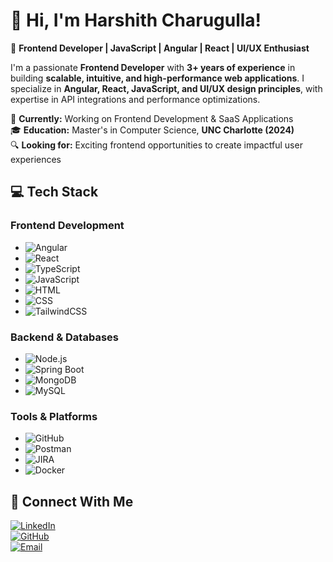 
# **👋 Hi, I'm Harshith Charugulla!**  
🚀 **Frontend Developer | JavaScript | Angular | React | UI/UX Enthusiast**  

I'm a passionate **Frontend Developer** with **3+ years of experience** in building **scalable, intuitive, and high-performance web applications**. I specialize in **Angular, React, JavaScript, and UI/UX design principles**, with expertise in API integrations and performance optimizations.  

📍 **Currently:** Working on Frontend Development & SaaS Applications  
🎓 **Education:** Master's in Computer Science, **UNC Charlotte (2024)**  
🔍 **Looking for:** Exciting frontend opportunities to create impactful user experiences  


## **💻 Tech Stack**
### **Frontend Development**
- ![Angular](https://img.shields.io/badge/Angular-DD0031?style=for-the-badge&logo=angular&logoColor=white)  
- ![React](https://img.shields.io/badge/React-20232A?style=for-the-badge&logo=react&logoColor=61DAFB)  
- ![TypeScript](https://img.shields.io/badge/TypeScript-3178C6?style=for-the-badge&logo=typescript&logoColor=white)  
- ![JavaScript](https://img.shields.io/badge/JavaScript-F7DF1E?style=for-the-badge&logo=javascript&logoColor=black)  
- ![HTML](https://img.shields.io/badge/HTML5-E34F26?style=for-the-badge&logo=html5&logoColor=white)  
- ![CSS](https://img.shields.io/badge/CSS3-1572B6?style=for-the-badge&logo=css3&logoColor=white)  
- ![TailwindCSS](https://img.shields.io/badge/TailwindCSS-06B6D4?style=for-the-badge&logo=tailwindcss&logoColor=white)  

### **Backend & Databases**
- ![Node.js](https://img.shields.io/badge/Node.js-339933?style=for-the-badge&logo=nodedotjs&logoColor=white)  
- ![Spring Boot](https://img.shields.io/badge/Spring%20Boot-6DB33F?style=for-the-badge&logo=springboot&logoColor=white)  
- ![MongoDB](https://img.shields.io/badge/MongoDB-47A248?style=for-the-badge&logo=mongodb&logoColor=white)  
- ![MySQL](https://img.shields.io/badge/MySQL-4479A1?style=for-the-badge&logo=mysql&logoColor=white)  

### **Tools & Platforms**
- ![GitHub](https://img.shields.io/badge/GitHub-181717?style=for-the-badge&logo=github&logoColor=white)  
- ![Postman](https://img.shields.io/badge/Postman-FF6C37?style=for-the-badge&logo=postman&logoColor=white)  
- ![JIRA](https://img.shields.io/badge/Jira-0052CC?style=for-the-badge&logo=jira&logoColor=white)  
- ![Docker](https://img.shields.io/badge/Docker-2496ED?style=for-the-badge&logo=docker&logoColor=white)  

## **📢 Connect With Me**
[![LinkedIn](https://img.shields.io/badge/LinkedIn-0077B5?style=for-the-badge&logo=linkedin&logoColor=white)](https://www.linkedin.com/in/harshith_charugulla)  
[![GitHub](https://img.shields.io/badge/GitHub-181717?style=for-the-badge&logo=github&logoColor=white)](https://github.com/harshithch99)  
[![Email](https://img.shields.io/badge/Email-D14836?style=for-the-badge&logo=gmail&logoColor=white)](mailto:mailharshithc@gmail.com)  
